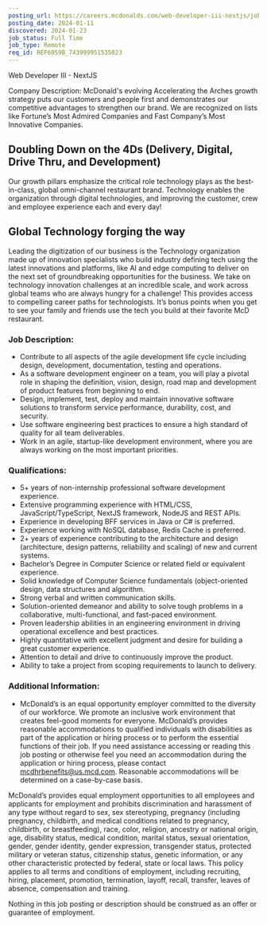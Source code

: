```yaml
---
posting_url: https://careers.mcdonalds.com/web-developer-iii-nextjs/job/27556891
posting_date: 2024-01-11
discovered: 2024-01-23
job_status: Full Time
job_type: Remote
req_id: REF6059B_743999951535023
---
```


Web Developer III - NextJS

Company Description:
McDonald's evolving Accelerating the Arches growth strategy puts our customers and people first and demonstrates our competitive advantages to strengthen our brand. We are recognized on lists like Fortune’s Most Admired Companies and Fast Company’s Most Innovative Companies.

## Doubling Down on the 4Ds (Delivery, Digital, Drive Thru, and Development)

Our growth pillars emphasize the critical role technology plays as the best-in-class, global omni-channel restaurant brand. Technology enables the organization through digital technologies, and improving the customer, crew and employee experience each and every day!

## Global Technology forging the way

Leading the digitization of our business is the Technology organization made up of innovation specialists who build industry defining tech using the latest innovations and platforms, like AI and edge computing to deliver on the next set of groundbreaking opportunities for the business. We take on technology innovation challenges at an incredible scale, and work across global teams who are always hungry for a challenge! This provides access to compelling career paths for technologists. It’s bonus points when you get to see your family and friends use the tech you build at their favorite McD restaurant.

### Job Description:

- Contribute to all aspects of the agile development life cycle including design, development, documentation, testing and operations.
- As a software development engineer on a team, you will play a pivotal role in shaping the definition, vision, design, road map and development of product features from beginning to end.
- Design, implement, test, deploy and maintain innovative software solutions to transform service performance, durability, cost, and security.
- Use software engineering best practices to ensure a high standard of quality for all team deliverables.
- Work in an agile, startup-like development environment, where you are always working on the most important priorities.

### Qualifications:

- 5+ years of non-internship professional software development experience.
- Extensive programming experience with HTML/CSS, JavaScript/TypeScript, NextJS framework, NodeJS and REST APIs.
- Experience in developing BFF services in Java or C# is preferred.
- Experience working with NoSQL database, Redis Cache is preferred.
- 2+ years of experience contributing to the architecture and design (architecture, design patterns, reliability and scaling) of new and current systems.
- Bachelor’s Degree in Computer Science or related field or equivalent experience.
- Solid knowledge of Computer Science fundamentals (object-oriented design, data structures and algorithm.
- Strong verbal and written communication skills.
- Solution-oriented demeanor and ability to solve tough problems in a collaborative, multi-functional, and fast-paced environment.
- Proven leadership abilities in an engineering environment in driving operational excellence and best practices.
- Highly quantitative with excellent judgment and desire for building a great customer experience.
- Attention to detail and drive to continuously improve the product.
- Ability to take a project from scoping requirements to launch to delivery.

### Additional Information:

- McDonald’s is an equal opportunity employer committed to the diversity of our workforce. We promote an inclusive work environment that creates feel-good moments for everyone. McDonald’s provides reasonable accommodations to qualified individuals with disabilities as part of the application or hiring process or to perform the essential functions of their job. If you need assistance accessing or reading this job posting or otherwise feel you need an accommodation during the application or hiring process, please contact mcdhrbenefits@us.mcd.com. Reasonable accommodations will be determined on a case-by-case basis.

McDonald’s provides equal employment opportunities to all employees and applicants for employment and prohibits discrimination and harassment of any type without regard to sex, sex stereotyping, pregnancy (including pregnancy, childbirth, and medical conditions related to pregnancy, childbirth, or breastfeeding), race, color, religion, ancestry or national origin, age, disability status, medical condition, marital status, sexual orientation, gender, gender identity, gender expression, transgender status, protected military or veteran status, citizenship status, genetic information, or any other characteristic protected by federal, state or local laws. This policy applies to all terms and conditions of employment, including recruiting, hiring, placement, promotion, termination, layoff, recall, transfer, leaves of absence, compensation and training.

Nothing in this job posting or description should be construed as an offer or guarantee of employment.
